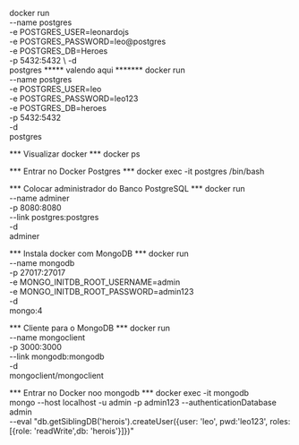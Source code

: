 docker run \
     --name postgres \
    -e POSTGRES_USER=leonardojs \
    -e POSTGRES_PASSWORD=leo@postgres \
    -e POSTGRES_DB=Heroes \
    -p 5432:5432 \ 
    -d \
postgres
***** valendo aqui *******
docker run \
    --name postgres \
    -e POSTGRES_USER=leo \
    -e POSTGRES_PASSWORD=leo123 \
    -e POSTGRES_DB=heroes \
    -p 5432:5432 \
    -d \
    postgres

*** Visualizar docker ***
docker ps

*** Entrar no Docker Postgres ***
docker exec -it postgres /bin/bash

*** Colocar administrador do Banco PostgreSQL ***
docker run\
   --name adminer \
   -p 8080:8080 \
   --link postgres:postgres \
   -d \
   adminer

*** Instala docker com MongoDB ***
docker run\
   --name mongodb \
   -p 27017:27017 \
   -e MONGO_INITDB_ROOT_USERNAME=admin \
   -e MONGO_INITDB_ROOT_PASSWORD=admin123 \
   -d \
   mongo:4

*** Cliente para o MongoDB ***
docker run \
   --name mongoclient \
   -p 3000:3000 \
   --link mongodb:mongodb \
   -d \
   mongoclient/mongoclient

*** Entrar no Docker noo mongodb ***
docker exec -it mongodb \
    mongo --host localhost -u admin -p admin123 --authenticationDatabase admin\
    --eval "db.getSiblingDB('herois').createUser({user: 'leo', pwd:'leo123', roles:[{role: 'readWrite',db: 'herois'}]})"